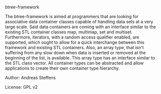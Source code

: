 btree-framework

The btree-framework is aimed at programmers that are looking for associative data container classes capable of handling data sets at a very large scale. Said data containers are coming with an interface similar to the existing STL container classes map, multimap, set and multiset. Furthermore, iterators, with a random access qualifier enabled, are supported, which ought to allow for a quick interchange between this framework and existing STL containers. Also, an array type, that isn't suffering from any slow down when data is inserted or removed at the beginning of the list, is available. This array type has an interface similar to the STL class vector. All container types can be abstracted and allow applications to create  their own container type hierarchy.

Author: Andreas Steffens

License: GPL v2
